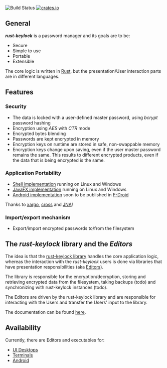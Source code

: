 ![Build Status](https://travis-ci.org/rust-keylock/rust-keylock-lib.svg?branch=master)
[![crates.io](https://img.shields.io/crates/v/rust_keylock.svg)](https://crates.io/crates/rust_keylock)

## General

___rust-keylock___ is a password manager and its goals are to be:

* Secure
* Simple to use
* Portable
* Extensible

The core logic is written in [Rust](https://www.rust-lang.org), but the presentation/User interaction parts are in different languages.

## Features

### Security

 * The data is locked with a user-defined master password, using _bcrypt_ password hashing
 * Encryption using _AES_ with _CTR_ mode
 * Encrypted bytes blending
 * Passwords are kept encrypted in memory
 * Encryption keys on runtime are stored in safe, non-swappable memory
 * Encryption keys change upon saving, even if the user master password remains the same. This results to different encrypted products, even if the data that is being encrypted is the same.
 
### Application Portability

 * [Shell implementation](https://github.com/rust-keylock/rust-keylock-shell) running on Linux and Windows
 * [JavaFX implementation](https://github.com/rust-keylock/rust-keylock-ui) running on Linux and Windows
 * [Android implementation](https://github.com/rust-keylock/rust-keylock-android) soon to be published in [F-Droid](https://gitlab.com/fdroid/fdroiddata/merge_requests/2141)

Thanks to [xargo](https://github.com/japaric/xargo), [cross](https://github.com/japaric/cross) and [JNA](https://github.com/java-native-access/jna)!
 
### Import/export mechanism

 * Export/import encrypted passwords to/from the filesystem

## The _rust-keylock_ library and the _Editors_

The idea is that the [rust-keylock library](https://github.com/rust-keylock/rust-keylock-lib) handles the core application logic, whereas the interaction with the _rust-keylock_ users is done via libraries that have presentation responsibilities (aka [Editors](https://rust-keylock.github.io/rust-keylock-lib/rust_keylock/trait.Editor.html)).

The library is responsible for the encryption/decryption, storing and retrieving encrypted data from the filesystem, taking backups (todo) and synchronizing with rust-keylock instances (todo).

The Editors are driven by the rust-keylock library and are responsible for interacting with the Users and transfer the Users' input to the library.

The documentation can be found [here](https://rust-keylock.github.io/rust-keylock-lib/rust_keylock/).

## Availability

Currently, there are Editors and executables for:

* [UI Desktops](https://github.com/rust-keylock/rust-keylock-ui)
* [Terminals](https://github.com/rust-keylock/rust-keylock-shell)
* [Android](https://github.com/rust-keylock/rust-keylock-android)
